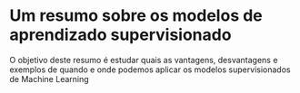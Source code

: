 # Um resumo sobre os modelos de aprendizado supervisionado

O objetivo deste resumo é estudar quais as vantagens, desvantagens e exemplos de quando e onde podemos aplicar os modelos supervisionados de Machine Learning
